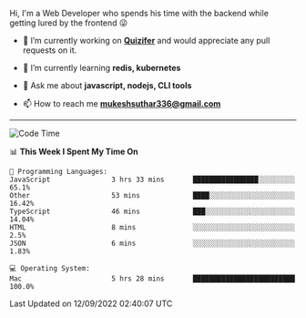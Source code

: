 Hi, I'm a Web Developer who spends his time with the backend while getting lured by the frontend 😜

- 🔭 I’m currently working on **[Quizifer](https://github.com/SutharMukesh/Quizifer/)** and would appreciate any pull requests on it.

- 🌱 I’m currently learning **redis, kubernetes**

- 💬 Ask me about **javascript, nodejs, CLI tools**

- 📫 How to reach me **mukeshsuthar336@gmail.com**

---
<!--START_SECTION:waka-->
![Code Time](http://img.shields.io/badge/Code%20Time-1%2C759%20hrs%2014%20mins-blue)

📊 **This Week I Spent My Time On** 

```text
💬 Programming Languages: 
JavaScript               3 hrs 33 mins       ████████████████░░░░░░░░░   65.1% 
Other                    53 mins             ████░░░░░░░░░░░░░░░░░░░░░   16.42% 
TypeScript               46 mins             ███░░░░░░░░░░░░░░░░░░░░░░   14.04% 
HTML                     8 mins              ░░░░░░░░░░░░░░░░░░░░░░░░░   2.5% 
JSON                     6 mins              ░░░░░░░░░░░░░░░░░░░░░░░░░   1.83%

💻 Operating System: 
Mac                      5 hrs 28 mins       █████████████████████████   100.0%

```


 Last Updated on 12/09/2022 02:40:07 UTC
<!--END_SECTION:waka-->
